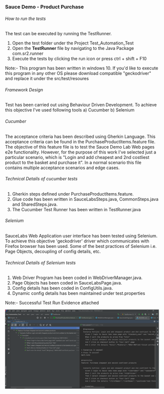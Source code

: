 ### Sauce Demo - Product Purchase

###### How to run the tests

The test can be executed by running the TestRunner.

1) Open the test folder under the Project Test_Automation_Test
2) Open the **TestRunner** file by navigating to the Java Package com.sr2.runner
3) Execute the tests by clicking the run icon or press ctrl + shift + F10

Note:- This program has been written in windows 10. If you'd like to execute this program in any other OS please download compatible "geckodriver" and replace it under the src/test/resoures



###### Framework Design 

Test has been carried out using Behaviour Driven Development. To achieve this objective I've used following tools
    a) Cucumber 
    b) Selenium   

###### Cucumber 
The acceptance criteria has been described using Gherkin Language. This acceptance criteria can be found in the PurchaseProductItems.feature file.
The objective of this feature file is to test the Sauce Demo Lab Web pages e2e functionality. 
However, for the purpose of this work I've selected just a particular scenario, which is "Login and add cheapest and 2nd costliest product to the basket and purchase it".
In a normal scenario this file contains multiple acceptance scenarios and edge cases. 

###### Technical Details of cucumber tests
1) Gherkin steps defined under PurchaseProductItems.feature.
2) Glue code has been written in SauceLabsSteps.java, CommonSteps.java and SharedSteps.java.
3) The Cucumber Test Runner has been written in TestRunner.java


###### Selenium 
SauceLabs Web Application user interface has been tested using Selenium.
To achieve this objective 'geckodriver' driver which communicates with Firefox browser has been used. 
Some of the best practices of Selenium i.e. Page Objects, decoupling of config details, etc. 
 
 ###### Technical Details of Selenium tests
 1) Web Driver Program has been coded in WebDriverManager.java.
 2) Page Objects has been coded in SauceLabsPage.java.
 3) Config details has been coded in ConfigUtils.java.
 4) Dynamic config details has been maintained under test.properties 
 
 Note:-  Successful Test Run Evidence attached 
  
 
 ![Alt text](Capture.PNG?raw=true "Title")
 

 
  
 

 

 






 


